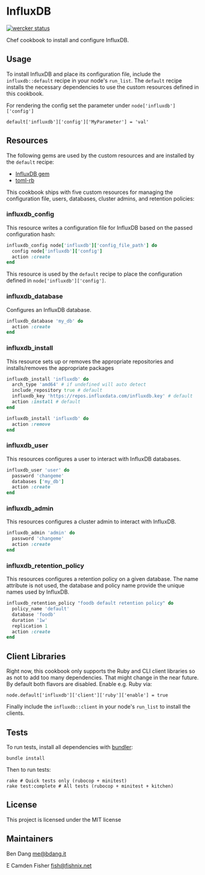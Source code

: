# InfluxDB

[![wercker status](https://app.wercker.com/status/d0f175cb46e417cde7974f179e63084d/m "wercker status")](https://app.wercker.com/project/bykey/d0f175cb46e417cde7974f179e63084d)

Chef cookbook to install and configure InfluxDB.

## Usage
To install InfluxDB and place its configuration file, include the
`influxdb::default` recipe in your node's `run_list`. The `default` recipe
installs the necessary dependencies to use the custom resources defined in this
cookbook.

For rendering the config set the parameter under
`node['influxdb']['config']`

`default['influxdb']['config']['MyParameter'] = 'val'`

## Resources
The following gems are used by the custom resources and are installed by the
`default` recipe:

 - [InfluxDB gem](https://github.com/influxdb/influxdb-ruby)
 - [toml-rb](https://github.com/emancu/toml-rb)

This cookbook ships with five custom resources for managing the configuration
file, users, databases, cluster admins, and retention policies:

### influxdb_config
This resource writes a configuration file for InfluxDB based on the passed
configuration hash:

```ruby
influxdb_config node['influxdb']['config_file_path'] do
  config node['influxdb']['config']
  action :create
end
```

This resource is used by the `default` recipe to place the configuration
defined in `node['influxdb']['config']`.

### influxdb\_database
Configures an InfluxDB database.

```ruby
influxdb_database 'my_db' do
  action :create
end
```

### influxdb\_install
This resource sets up or removes the appropriate repositories and installs/removes the appropriate packages

```ruby
influxdb_install 'influxdb' do
  arch_type 'amd64' # if undefined will auto detect
  include_repository true # default
  influxdb_key 'https://repos.influxdata.com/influxdb.key' # default
  action :install # default
end
```

```ruby
influxdb_install 'influxdb' do
  action :remove
end
```

### influxdb\_user
This resources configures a user to interact with InfluxDB databases.

```ruby
influxdb_user 'user' do
  password 'changeme'
  databases ['my_db']
  action :create
end
```

### influxdb\_admin
This resources configures a cluster admin to interact with InfluxDB.

```ruby
influxdb_admin 'admin' do
  password 'changeme'
  action :create
end
```

### influxdb\_retention\_policy
This resources configures a retention policy on a given database. The name
attribute is not used, the database and policy name provide the unique names
used by InfluxDB.

```ruby
influxdb_retention_policy "foodb default retention policy" do
  policy_name 'default'
  database 'foodb'
  duration '1w'
  replication 1
  action :create
end
```

## Client Libraries
Right now, this cookbook only supports the Ruby and CLI client libraries so as
not to add too many dependencies. That might change in the near future. By
default both flavors are disabled. Enable e.g. Ruby via:

`node.default['influxdb']['client']['ruby']['enable'] = true`

Finally include the `influxdb::client` in your node's `run_list` to install the
clients.

## Tests

To run tests, install all dependencies with [bundler](http://bundler.io/):

    bundle install

Then to run tests:

    rake # Quick tests only (rubocop + minitest)
    rake test:complete # All tests (rubocop + minitest + kitchen)

## License
This project is licensed under the MIT license

## Maintainers
Ben Dang <me@bdang.it>

E Camden Fisher <fish@fishnix.net>
